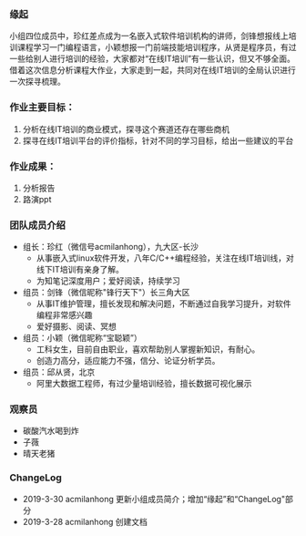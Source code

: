 ### 缘起
小组四位成员中，珍红差点成为一名嵌入式软件培训机构的讲师，剑锋想报线上培训课程学习一门编程语言，小颖想报一门前端技能培训程序，从贤是程序员，有过一些给别人进行培训的经验，大家都对“在线IT培训”有一些认识，但又不够全面。借着这次信息分析课程大作业，大家走到一起，共同对在线IT培训的全局认识进行一次探寻梳理。

### 作业主要目标：
1. 分析在线IT培训的商业模式，探寻这个赛道还存在哪些商机
2. 探寻在线IT培训平台的评价指标，针对不同的学习目标，给出一些建议的平台

### 作业成果：
1. 分析报告
2. 路演ppt

 ### 团队成员介绍 
 - 组长：珍红（微信号acmilanhong），九大区-长沙
    - 从事嵌入式linux软件开发，八年C/C++编程经验，关注在线IT培训线，对线下IT培训有亲身了解。
    - 为知笔记深度用户；爱好阅读，持续学习
- 组员：剑锋（微信昵称"锋行天下"）长三角大区
    - 从事IT维护管理，擅长发现和解决问题，不断通过自我学习提升，对软件编程非常感兴趣
    - 爱好摄影、阅读、冥想
- 组员：小颖（微信昵称“宝聪颖”）
    - 工科女生，目前自由职业，喜欢帮助别人掌握新知识，有耐心。
    - 创造力高分，适应能力不强，信分、论证分析学员。
- 组员：邱从贤，北京
    - 阿里大数据工程师，有过少量培训经验，擅长数据可视化展示

### 观察员
- 碳酸汽水喝到炸
- 子薇
- 晴天老猪

### ChangeLog
- 2019-3-30 acmilanhong 更新小组成员简介；增加“缘起”和“ChangeLog"部分
- 2019-3-28 acmilanhong 创建文档
